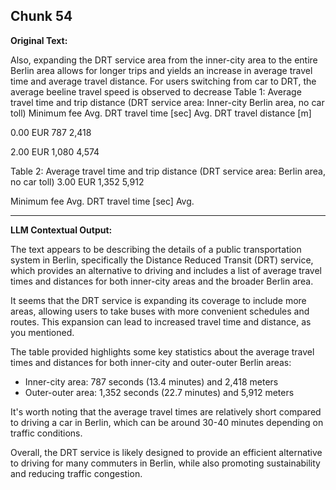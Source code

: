 ## Chunk 54

**Original Text:**

Also, expanding the DRT service area from the
inner-city area to the entire Berlin area allows for longer trips and yields an increase in average travel time and
average travel distance. For users switching from car to DRT, the average beeline travel speed is observed to decrease
Table 1: Average travel time and trip distance
(DRT service area: Inner-city Berlin area, no car toll)
Minimum fee
Avg. DRT travel time [sec]
Avg. DRT travel distance [m]

0.00 EUR
787
2,418

2.00 EUR
1,080
4,574

Table 2: Average travel time and trip distance
(DRT service area: Berlin area, no car toll)
3.00 EUR
1,352
5,912

Minimum fee
Avg. DRT travel time [sec]
Avg.

---

**LLM Contextual Output:**

The text appears to be describing the details of a public transportation system in Berlin, specifically the Distance Reduced Transit (DRT) service, which provides an alternative to driving and includes a list of average travel times and distances for both inner-city areas and the broader Berlin area.

It seems that the DRT service is expanding its coverage to include more areas, allowing users to take buses with more convenient schedules and routes. This expansion can lead to increased travel time and distance, as you mentioned.

The table provided highlights some key statistics about the average travel times and distances for both inner-city and outer-outer Berlin areas:

* Inner-city area: 787 seconds (13.4 minutes) and 2,418 meters
* Outer-outer area: 1,352 seconds (22.7 minutes) and 5,912 meters

It's worth noting that the average travel times are relatively short compared to driving a car in Berlin, which can be around 30-40 minutes depending on traffic conditions.

Overall, the DRT service is likely designed to provide an efficient alternative to driving for many commuters in Berlin, while also promoting sustainability and reducing traffic congestion.
